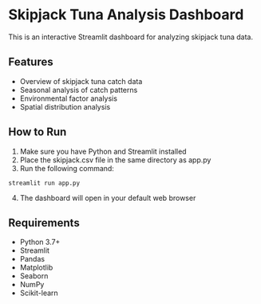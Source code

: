# Skipjack Tuna Analysis Dashboard

This is an interactive Streamlit dashboard for analyzing skipjack tuna data.

## Features

- Overview of skipjack tuna catch data
- Seasonal analysis of catch patterns
- Environmental factor analysis
- Spatial distribution analysis

## How to Run

1. Make sure you have Python and Streamlit installed
2. Place the skipjack.csv file in the same directory as app.py
3. Run the following command:

```
streamlit run app.py
```

4. The dashboard will open in your default web browser

## Requirements

- Python 3.7+
- Streamlit
- Pandas
- Matplotlib
- Seaborn
- NumPy
- Scikit-learn
